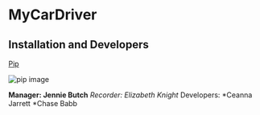 # MyCarDriver
## Installation and Developers
[Pip]( https://pypi.org/project/pip/)




![pip image](https://pypi.org/static/images/logo-small.95de8436.svg)







**Manager: Jennie Butch**
*Recorder: Elizabeth Knight*
Developers:
*Ceanna Jarrett 
*Chase Babb

